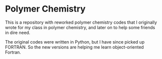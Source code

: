 # Polymer Chemistry

This is a repository with reworked polymer chemistry codes that I originally wrote for my class in polymer chemistry, and later on to help some friends in dire need.

The original codes were written in Python, but I have since picked up FORTRAN. So the new versions are helping me learn object-oriented Fortran.
